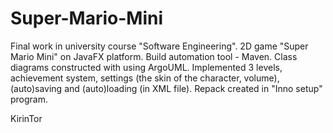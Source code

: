 # Super-Mario-Mini
Final work in university course "Software Engineering". 2D game "Super Mario Mini" on JavaFX platform. 
Build automation tool - Maven. 
Class diagrams constructed with using ArgoUML. 
Implemented 3 levels, achievement system, settings (the skin of the character, volume), (auto)saving and (auto)loading (in XML file). Repack created in "Inno setup" program.
>
KirinTor
